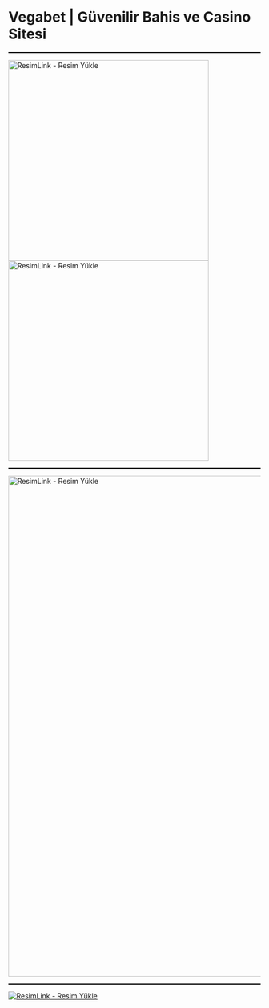 # Vegabet | Güvenilir Bahis ve Casino Sitesi 

<hr style="border: none; height: 2px; background-color: #000;">
<a href="https:/linkcuts.org/zz2jev0d" title="ResimLink - Resim Yükle" style="display:inline-block; margin-right: 10px;">
  <img src="https://r.resimlink.com/Z9GXUQe3n8NC.jpeg" title="ResimLink - Resim Yükle" alt="ResimLink - Resim Yükle" width="400">
</a>
<a href="https:/linkcuts.org/zz2jev0d" title="ResimLink - Resim Yükle" style="display:inline-block;">
  <img src="https://r.resimlink.com/pbiRcmNJ5H.jpeg" title="ResimLink - Resim Yükle" alt="ResimLink - Resim Yükle" width="400">
</a>

<hr style="border: none; height: 2px; background-color: #000;">
<a href="https://t.me/albayabi" title="ResimLink - Resim Yükle"><img src="https://r.resimlink.com/u7HTKI4.png" title="ResimLink - Resim Yükle" alt="ResimLink - Resim Yükle" width="1000" ></a>
<hr style="border: none; height: 2px; background-color: #000;">
<a href="https://indexle.com" title="ResimLink - Resim Yükle"><img src="https://r.resimlink.com/xAdnZ.jpg" title="ResimLink - Resim Yükle" alt="ResimLink - Resim Yükle"></a>

